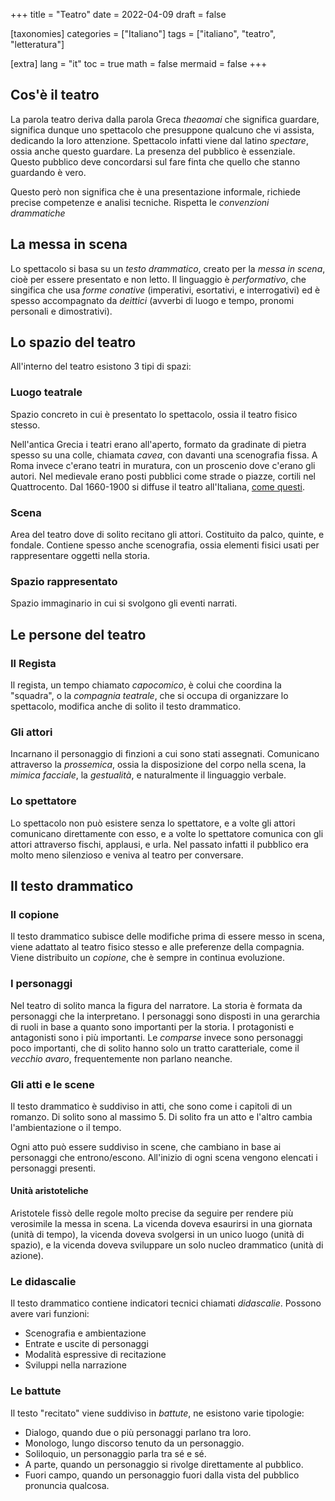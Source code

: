 +++
title = "Teatro"
date = 2022-04-09
draft = false

[taxonomies]
categories = ["Italiano"]
tags = ["italiano", "teatro", "letteratura"]

[extra]
lang = "it"
toc = true
math = false
mermaid = false
+++

## Cos'è il teatro
La parola teatro deriva dalla parola Greca *theaomai* che significa guardare, significa dunque uno spettacolo che presuppone qualcuno che vi assista, dedicando la loro attenzione. Spettacolo infatti viene dal latino *spectare*, ossia anche questo guardare. La presenza del pubblico è essenziale. Questo pubblico deve concordarsi sul fare finta che quello che stanno guardando è vero.

Questo però non significa che è una presentazione informale, richiede precise competenze e analisi tecniche. Rispetta le *convenzioni drammatiche*

## La messa in scena
Lo spettacolo si basa su un *testo drammatico*, creato per la *messa in scena*, cioè per essere presentato e non letto. Il linguaggio è *performativo*, che singifica che usa *forme conative* (imperativi, esortativi, e interrogativi) ed è spesso accompagnato da *deittici* (avverbi di luogo e tempo, pronomi personali e dimostrativi).

## Lo spazio del teatro
All'interno del teatro esistono 3 tipi di spazi:

### Luogo teatrale
Spazio concreto in cui è presentato lo spettacolo, ossia il teatro fisico stesso.

Nell'antica Grecia i teatri erano all'aperto, formato da gradinate di pietra spesso su una colle, chiamata *cavea*, con davanti una scenografia fissa. A Roma invece c'erano teatri in muratura, con un proscenio dove c'erano gli autori. Nel medievale erano posti pubblici come strade o piazze, cortili nel Quattrocento. Dal 1660-1900 si diffuse il teatro all'Italiana, [come questi](https://worldoftheatreandart.com/10-famous-theatres-world/).

### Scena
Area del teatro dove di solito recitano gli attori. Costituito da palco, quinte, e fondale. Contiene spesso anche scenografia, ossia elementi fisici usati per rappresentare oggetti nella storia.

### Spazio rappresentato
Spazio immaginario in cui si svolgono gli eventi narrati.

## Le persone del teatro

### Il Regista
Il regista, un tempo chiamato *capocomico*, è colui che coordina la "squadra", o la *compagnia teatrale*, che si occupa di organizzare lo spettacolo, modifica anche di solito il testo drammatico.

### Gli attori
Incarnano il personaggio di finzioni a cui sono stati assegnati. Comunicano attraverso la *prossemica*, ossia la disposizione del corpo nella scena, la *mimica facciale*, la *gestualità*, e naturalmente il linguaggio verbale.

### Lo spettatore
Lo spettacolo non può esistere senza lo spettatore, e a volte gli attori comunicano direttamente con esso, e a volte lo spettatore comunica con gli attori attraverso fischi, applausi, e urla. Nel passato infatti il pubblico era molto meno silenzioso e veniva al teatro per conversare.

## Il testo drammatico

### Il copione
Il testo drammatico subisce delle modifiche prima di essere messo in scena, viene adattato al teatro fisico stesso e alle preferenze della compagnia. Viene distribuito un *copione*, che è sempre in continua evoluzione.

### I personaggi
Nel teatro di solito manca la figura del narratore. La storia è formata da personaggi che la interpretano. I personaggi sono disposti in una gerarchia di ruoli in base a quanto sono importanti per la storia. I protagonisti e antagonisti sono i più importanti. Le *comparse* invece sono personaggi poco importanti, che di solito hanno solo un tratto caratteriale, come il *vecchio avaro*, frequentemente non parlano neanche.

### Gli atti e le scene
Il testo drammatico è suddiviso in atti, che sono come i capitoli di un romanzo. Di solito sono al massimo 5. Di solito fra un atto e l'altro cambia l'ambientazione o il tempo.

Ogni atto può essere suddiviso in scene, che cambiano in base ai personaggi che entrono/escono. All'inizio di ogni scena vengono elencati i personaggi presenti.

#### Unità aristoteliche
Aristotele fissò delle regole molto precise da seguire per rendere più verosimile la messa in scena. La vicenda doveva esaurirsi in una giornata (unità di tempo), la vicenda doveva svolgersi in un unico luogo (unità di spazio), e la vicenda doveva sviluppare un solo nucleo drammatico (unità di azione).

### Le didascalie
Il testo drammatico contiene indicatori tecnici chiamati *didascalie*. Possono avere vari funzioni:
 - Scenografia e ambientazione
 - Entrate e uscite di personaggi
 - Modalità espressive di recitazione
 - Sviluppi nella narrazione

### Le battute
Il testo "recitato" viene suddiviso in *battute*, ne esistono varie tipologie:
 - Dialogo, quando due o più personaggi parlano tra loro.
 - Monologo, lungo discorso tenuto da un personaggio.
 - Soliloquio, un personaggio parla tra sé e sé.
 - A parte, quando un personaggio si rivolge direttamente al pubblico.
 - Fuori campo, quando un personaggio fuori dalla vista del pubblico pronuncia qualcosa.
